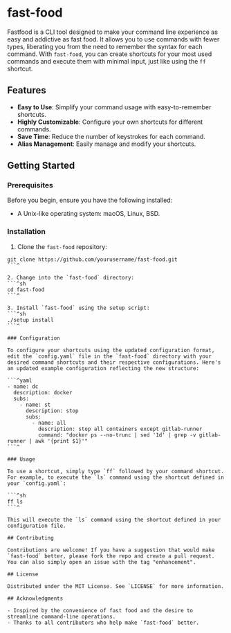 # fast-food

Fastfood is a CLI tool designed to make your command line experience as easy and addictive as fast food. It allows you to use commands with fewer types, liberating you from the need to remember the syntax for each command. With `fast-food`, you can create shortcuts for your most used commands and execute them with minimal input, just like using the `ff` shortcut.

## Features

- **Easy to Use**: Simplify your command usage with easy-to-remember shortcuts.
- **Highly Customizable**: Configure your own shortcuts for different commands.
- **Save Time**: Reduce the number of keystrokes for each command.
- **Alias Management**: Easily manage and modify your shortcuts.

## Getting Started

### Prerequisites

Before you begin, ensure you have the following installed:
- A Unix-like operating system: macOS, Linux, BSD.

### Installation

1. Clone the `fast-food` repository:
```^sh
git clone https://github.com/yourusername/fast-food.git
```^

2. Change into the `fast-food` directory:
```^sh
cd fast-food
```^

3. Install `fast-food` using the setup script:
```^sh
./setup install
```^

### Configuration

To configure your shortcuts using the updated configuration format, edit the `config.yaml` file in the `fast-food` directory with your desired command shortcuts and their respective configurations. Here's an updated example configuration reflecting the new structure:

```^yaml
- name: dc
  description: docker
  subs:
    - name: st
      description: stop
      subs:
        - name: all
          description: stop all containers except gitlab-runner
          command: "docker ps --no-trunc | sed '1d' | grep -v gitlab-runner | awk '{print $1}'"
```^

### Usage

To use a shortcut, simply type `ff` followed by your command shortcut. For example, to execute the `ls` command using the shortcut defined in your `config.yaml`:

```^sh
ff ls
```^

This will execute the `ls` command using the shortcut defined in your configuration file.

## Contributing

Contributions are welcome! If you have a suggestion that would make `fast-food` better, please fork the repo and create a pull request. You can also simply open an issue with the tag "enhancement".

## License

Distributed under the MIT License. See `LICENSE` for more information.

## Acknowledgments

- Inspired by the convenience of fast food and the desire to streamline command-line operations.
- Thanks to all contributors who help make `fast-food` better.
